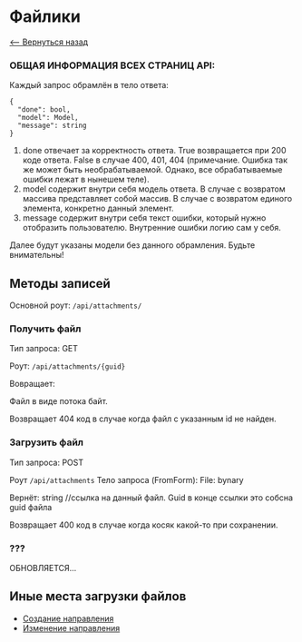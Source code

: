 # Файлики
[<-- Вернуться назад](https://github.com/Insomnia-IT/Wiki/blob/main/README.md#api)

### ОБЩАЯ ИНФОРМАЦИЯ ВСЕХ СТРАНИЦ API:
Каждый запрос обрамлён в тело ответа:
	
    {
      "done": bool,
      "model": Model,
      "message": string
    }
1) done отвечает за корректность ответа.
True возвращается при 200 коде ответа.
False в случае 400, 401, 404
(примечание. Ошибка так же может быть необрабатываемой. Однако, все обрабатываемые ошибки лежат в нынешем теле).
2) model содержит внутри себя модель ответа. В случае с возвратом массива представляет собой массив. В случае с возвратом единого элемента, конкретно данный элемент.
3) message содержит внутри себя текст ошибки, который нужно отобразить пользователю. Внутренние ошибки логию сам у себя.

Далее будут указаны модели без данного обрамления. Будьте внимательны!

## Методы записей

Основной роут: `/api/attachments/`

### Получить файл
Тип запроса: GET

Роут:
`/api/attachments/{guid}`

Вовращает:	
	
Файл в виде потока байт.

Возвращает 404 код в случае когда файл с указанным id не найден.

### Загрузить файл
Тип запроса: POST

Роут `/api/attachments`
Тело запроса (FromForm):
	File: bynary 
  
Вернёт:
string //ссылка на данный файл. Guid в конце ссылки это собсна guid файла

Возвращает 400 код в случае когда косяк какой-то при сохранении.


### ???
ОБНОВЛЯЕТСЯ...


## Иные места загрузки файлов

+ [Создание направления](https://github.com/Insomnia-IT/Wiki/blob/main/intronet-backend/locations.md#%D1%81%D0%BE%D0%B7%D0%B4%D0%B0%D1%82%D1%8C-%D0%BD%D0%BE%D0%B2%D0%BE%D0%B5-%D0%BD%D0%B0%D0%BF%D1%80%D0%B0%D0%B2%D0%BB%D0%B5%D0%BD%D0%B8%D0%B5)
+ [Изменение направления](https://github.com/Insomnia-IT/Wiki/blob/main/intronet-backend/locations.md#%D0%B8%D0%B7%D0%BC%D0%B5%D0%BD%D0%B8%D1%82%D1%8C-%D0%BD%D0%B0%D0%BF%D1%80%D0%B0%D0%B2%D0%BB%D0%B5%D0%BD%D0%B8%D0%B5)


